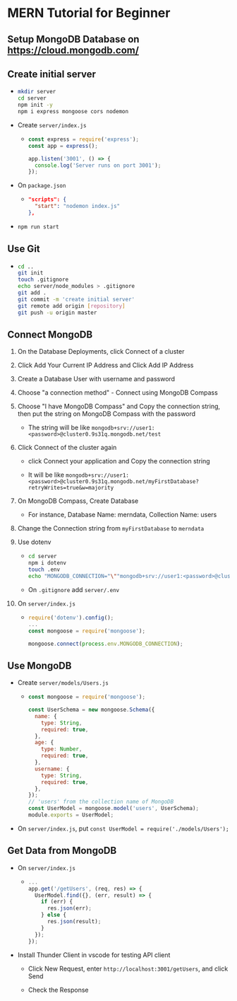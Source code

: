 # MERN Tutorial for Beginner

## Setup MongoDB Database on https://cloud.mongodb.com/

## Create initial server

- ```bash
  mkdir server
  cd server
  npm init -y
  npm i express mongoose cors nodemon
  ```

- Create `server/index.js`

  - ```js
    const express = require('express');
    const app = express();

    app.listen('3001', () => {
      console.log('Server runs on port 3001');
    });
    ```

- On `package.json`

  - ```json
    "scripts": {
      "start": "nodemon index.js"
    },
    ```

- ```bash
  npm run start
  ```

## Use Git

- ```bash
  cd ..
  git init
  touch .gitignore
  echo server/node_modules > .gitignore
  git add .
  git commit -m 'create initial server'
  git remote add origin [repository]
  git push -u origin master
  ```

## Connect MongoDB

1. On the Database Deployments, click Connect of a cluster

2. Click Add Your Current IP Address and Click Add IP Address

3. Create a Database User with username and password

4. Choose "a connection method" - Connect using MongoDB Compass

5. Choose "I have MongoDB Compass" and Copy the connection string, then put the string on MongoDB Compass with the password

   - The string will be like `mongodb+srv://user1:<password>@cluster0.9s31q.mongodb.net/test`

6. Click Connect of the cluster again

   - click Connect your application and Copy the connection string

   - It will be like `mongodb+srv://user1:<password>@cluster0.9s31q.mongodb.net/myFirstDatabase?retryWrites=true&w=majority`

7. On MongoDB Compass, Create Database

   - For instance, Database Name: merndata, Collection Name: users

8. Change the Connection string from `myFirstDatabase` to `merndata`

9. Use dotenv

   - ```bash
     cd server
     npm i dotenv
     touch .env
     echo "MONGODB_CONNECTION="\""mongodb+srv://user1:<password>@cluster0.9s31q.mongodb.net/merndata?retryWrites=true&w=majority"\" > .env
     ```

   - On `.gitignore` add `server/.env`

10. On `server/index.js`

    - ```js
      require('dotenv').config();
      ...
      const mongoose = require('mongoose');

      mongoose.connect(process.env.MONGODB_CONNECTION);
      ```

## Use MongoDB

- Create `server/models/Users.js`

  - ```js
    const mongoose = require('mongoose');

    const UserSchema = new mongoose.Schema({
      name: {
        type: String,
        required: true,
      },
      age: {
        type: Number,
        required: true,
      },
      username: {
        type: String,
        required: true,
      },
    });
    // 'users' from the collection name of MongoDB
    const UserModel = mongoose.model('users', UserSchema);
    module.exports = UserModel;
    ```

- On `server/index.js`, put `const UserModel = require('./models/Users');`

## Get Data from MongoDB

- On `server/index.js`

  - ```js
    ...
    app.get('/getUsers', (req, res) => {
      UserModel.find({}, (err, result) => {
        if (err) {
          res.json(err);
        } else {
          res.json(result);
        }
      });
    });
    ```

- Install Thunder Client in vscode for testing API client

  - Click New Request, enter `http://localhost:3001/getUsers`, and click Send

  - Check the Response
